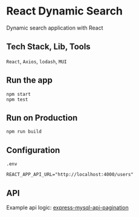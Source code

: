 # React Dynamic Search
Dynamic search application with React


## Tech Stack, Lib, Tools
`React`, `Axios`, `lodash`, `MUI`


## Run the app
```
npm start
npm test
```

## Run on Production
```
npm run build
```

## Configuration
`.env`
```
REACT_APP_API_URL="http://localhost:4000/users"
```

## API

Example api logic: [express-mysql-api-pagination](https://github.com/kanokpit-yowaratch/express-mysql-api-pagination)